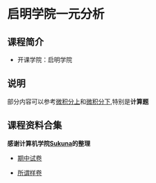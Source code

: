 # 启明学院一元分析

## 课程简介

- 开课学院：启明学院

## 说明

部分内容可以参考[微积分上](./calculus1.md)和[微积分下](./calculus2.md),特别是**计算题**

## 课程资料合集

**感谢计算机学院[Sukuna](https://github.com/SukunaShinmyoumaru-hust)的整理**

- [期中试卷](https://github.com/YuhangChen1/Hust-opensource-Xuejie/tree/main/IA%20%E8%AE%A1%E5%8D%93-%E4%B8%80%E5%85%83%E5%88%86%E6%9E%90/%E6%9C%9F%E4%B8%AD)

- [所谓样卷](https://github.com/YuhangChen1/Hust-opensource-Xuejie/tree/main/IA%20%E8%AE%A1%E5%8D%93-%E4%B8%80%E5%85%83%E5%88%86%E6%9E%90/%E6%9C%9F%E6%9C%AB)

